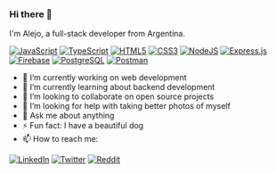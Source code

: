 ### Hi there 👋

I'm Alejo, a full-stack developer from Argentina.

[![JavaScript](https://img.shields.io/badge/JavaScript-%23323330.svg?style=flat-square&logo=javascript&logoColor=%23F7DF1E)](https://developer.mozilla.org/es/docs/Web/JavaScript) [![TypeScript](https://img.shields.io/badge/TypeScript-%23007ACC.svg?style=flat-square&logo=typescript&logoColor=white)](https://www.typescriptlang.org/) [![HTML5](https://img.shields.io/badge/HTML5-%23E34F26.svg?style=flat-square&logo=html5&logoColor=white)](https://www.w3.org/html/) [![CSS3](https://img.shields.io/badge/CSS3-%231572B6.svg?style=flat-square&logo=css3&logoColor=white)](https://www.w3.org/Style/CSS/) [![NodeJS](https://img.shields.io/badge/Node.js-6DA55F?style=flat-square&logo=node.js&logoColor=white)](https://nodejs.org/) [![Express.js](https://img.shields.io/badge/Express.js-%23404d59.svg?style=flat-square&logo=express&logoColor=%2361DAFB)](https://expressjs.com/) [![Firebase](https://img.shields.io/badge/Firebase-%23039BE5.svg?style=flat-square&logo=firebase)](https://firebase.google.com/) [![PostgreSQL](https://img.shields.io/badge/PostgreSQL-%23316192.svg?style=flat-square&logo=postgresql&logoColor=white)](https://www.postgresql.org/) [![Postman](https://img.shields.io/badge/Postman-FF6C37?style=flat-square&logo=postman&logoColor=white)](https://www.postman.com/)

- 🔭 I’m currently working on web development
- 🌱 I’m currently learning about backend development
- 👯 I’m looking to collaborate on  open source projects
- 🤔 I’m looking for help with taking better photos of myself
- 💬 Ask me about anything
- ⚡ Fun fact: I have a beautiful dog
- 📫 How to reach me:

[![LinkedIn](https://img.shields.io/badge/LinkedIn-%230077B5.svg?style=for-the-badge&logo=linkedin&logoColor=white)](https://linkedin.com/in/alejoiglesias) [![Twitter](https://img.shields.io/badge/Twitter-%231DA1F2.svg?style=for-the-badge&logo=Twitter&logoColor=white)](https://twitter.com/)  [![Reddit](https://img.shields.io/badge/Reddit-%23FF4500.svg?style=for-the-badge&logo=Reddit&logoColor=white)](https://reddit.com/user/)
